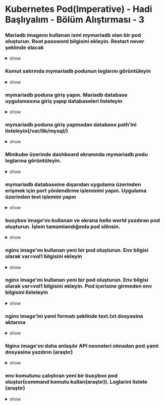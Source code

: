 # Kubernetes Pod(Imperative) - Hadi Başlıyalım - Bölüm Alıştırması - 3

### Mariadb imageını kullanan ismi mymariadb olan bir pod oluşturun. Root password bilgisini ekleyin. Restart never şeklinde olacak

<details><summary>show</summary>
<p>

```bash
kubectl run mariadb --image=mariadb --restart=Never --env=MYSQL_ROOT_PASSWORD='Passw0rd!'
```

</p>
</details>

### Komut satırında mymariadb podunun loglarını görüntüleyin

<details><summary>show</summary>
<p>

```bash
kubectl logs mymariadb 
```

</p>
</details>

### mymariadb poduna giriş yapın. Mariadb database uygulamasına giriş yapıp databaseleri listeleyin

<details><summary>show</summary>
<p>

```bash
kubectl exec -it mymariadb -- mariadb -uroot -p
show databases;
```

</p>
</details>

### mymariadb poduna giriş yapmadan database path'ini listeleyin(/var/lib/mysql/)

<details><summary>show</summary>
<p>

```bash
kubectl exec mymariadb -- ls /var/lib/mysql/
```

</p>
</details>

### Minikube üzerinde dashboard ekranında mymariadb podu loglarına görüntüleyin.

<details><summary>show</summary>
<p>

```bash
minikube dashboard
#Sol bölümden pod sekmesine girip mymariadb erişin ve log sekmesini açın
```

</p>
</details>

### mymariadb databaseine dışarıdan uygulama üzerinden erişmek için port yönlendirme işleminini yapın. Uygulama üzerinden test işlemini yapın

<details><summary>show</summary>
<p>

```bash
kubectl port-forward mymariadb 8080:80
```

</p>
</details>


### busybox image'ını kullanan ve ekrana hello world yazdıran pod oluşturun. İşlem tamamlandığında pod silinsin.

<details><summary>show</summary>
<p>

```bash
kubectl run busybox --image=busybox -it --rm --restart=Never -- /bin/sh -c 'echo hello world'
```

</p>
</details>


### nginx image'ını kullanan yeni bir pod oluşturun. Env bilgisi olarak var=vol1 bilgisini ekleyin

<details><summary>show</summary>
<p>

```bash
kubectl run nginx --image=nginx --restart=Never --env=var1=val1
```

</p>
</details>

### nginx image'ını kullanan yeni bir pod oluşturun. Env bilgisi olarak var=vol1 bilgisini ekleyin. Pod içerisine girmeden env bilgisini listeleyin

<details><summary>show</summary>
<p>

```bash
kubectl run nginx --image=nginx --restart=Never --env=var1=val1
kubectl exec -it nginx -- env
```

</p>
</details>

### nginx image'ini yaml formatı şeklinde text.txt dosyasina aktarına

<details><summary>show</summary>
<p>

```bash
kubectl get po nginx -o yaml >>text.txt
```

</p>
</details>

### Nginx image'ını daha anlaşılır API nesneleri olmadan pod.yaml dosyasina yazdırın (araştır)

<details><summary>show</summary>
<p>

```bash
kubectl run nginx --image=nginx --restart=Never --dry-run -o yaml > pod.yaml
```

</p>
</details>


### env komutunu çalıştıran yeni bir busybox pod oluştur(command komutu kullan(araştır)). Loglarini listele (araştır)

<details><summary>show</summary>
<p>

```bash
kubectl run busybox --image=busybox --command --restart=Never -- env
kubectl logs busybox
```

</p>
</details>
